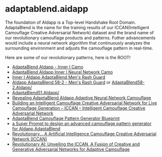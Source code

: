 # adaptablend.aidapp
The foundation of AIdapp is a Top-level Handshake Root Domain. AdaptaBlend is the name for the training results of our ICCAN(Intelligent Camouflage Creative Adversarial Network) dataset and the brand name of our revolutionary camouflage products and patterns. Futher advancements would include a neural network algorithm that continuously analyzes the surrounding environment and adjusts the camouflage pattern in real-time.

Here are some of our revolutionary patterns, here is the ROOT!

- [AdaptaBlend AIdapp - Inner I Camo](https://innerinetwork.gumroad.com/l/gtvbie)
- [AdaptaBlend AIdapp Inner I Neural Network Camo](https://innerinetwork.gumroad.com/l/lnnxfx)
- [Inner I AIdapp AdaptaBlend Men's Rash Guard](https://innerinetwork.gumroad.com/l/sornn)
- [AIdapp AdaptaBlend 58-2 - Men's Rash Guard](https://innerinetwork.gumroad.com/l/gjdssp/) or [AdaptaBlend58-2.AIdapp/](http://adaptablend58-2.aidapp.hns.to/)
- [AdaptaBlend51.AIdapp/](http://adaptablend51.aidapp.hns.to/)
- [Revealing AdaptaBlend AIdapp Adaptive Neural Network Camouflage](https://innerinetcompany.com/2023/07/01/revealing-adaptablend-aidapp-adaptive-neural-network-camouflage/)
- [Building an Intelligent Camouflage Creative Adversarial Network for Live Camouflage Generation – ICCAN – Intelligent Camouflage Creative Adversarial Network](https://innerinetcompany.com/2023/07/02/building-an-intelligent-camouflage-creative-adversarial-network-for-live-camouflage-generation-iccan-intelligent-camouflage-creative-adversarial-network/)
- [AdaptaBlend Camouflage Pattern Generator Blueprint](https://innerinetcompany.com/2023/07/02/adaptablend-camouflage-pattern-generator-blueprint/)
- [a Super Prompt to design an advanced camouflage pattern generator for AIdapp AdaptaBlend](https://innerinetcompany.com/2023/07/02/a-super-prompt-to-design-an-advanced-camouflage-pattern-generator-for-aidapp-adaptablend/)
- [Revolutionary... A Artificial Intelligence Camouflage Creative Adversarial Network (ICCAN)](https://innerinetcompany.com/2023/07/04/revolutionary-a-artificial-intelligence-camouflage-creative-adversarial-network-iccan/)
- [Revolutionary AI: Unveiling the ICCAN, A Fusion of Creative and Generative Adversarial Networks for Adaptive Camouflage](https://innerinetcompany.com/2023/07/04/revolutionary-ai-unveiling-the-iccan-a-fusion-of-creative-and-generative-adversarial-networks-for-adaptive-camouflage/)
